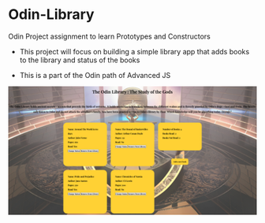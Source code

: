# Odin-Library
Odin Project assignment to learn Prototypes and Constructors

- This project will focus on building a simple library app that adds books to the library and status of the books

- This is a part of the Odin path of Advanced JS

![Mockup](./assets/Screenshot%202023-09-18%20at%205.53.20%20pm.png)